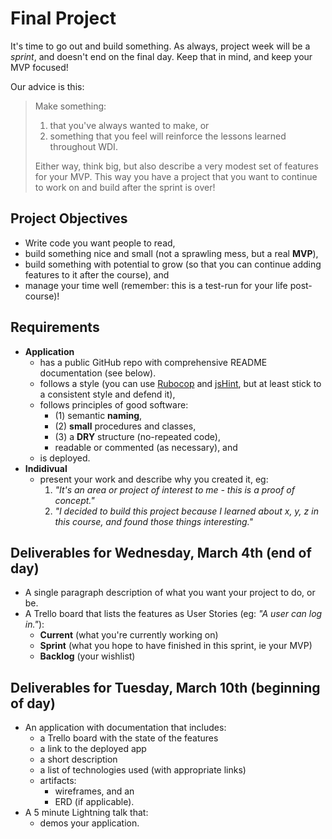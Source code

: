 # Final Project

It's time to go out and build something. As always, project week will be a 
*sprint*, and doesn't end on the final day. Keep that in mind, and keep your 
MVP focused!

Our advice is this:

> Make something:
>
> 1. that you've always wanted to make, or
> 1. something that you feel will reinforce the lessons learned throughout WDI.
>
> Either way, think big, but also describe a very modest set of features for
> your MVP. This way you have a project that you want to continue to work on
> and build after the sprint is over!

## Project Objectives

- Write code you want people to read,
- build something nice and small (not a sprawling mess, but a real **MVP**),
- build something with potential to grow (so that you can continue adding 
  features to it after the course), and
- manage your time well (remember: this is a test-run for your life 
  post-course)!

## Requirements

- __Application__
    - has a public GitHub repo with comprehensive README documentation (see below).
    - follows a style (you can use [Rubocop](https://github.com/bbatsov/rubocop)
      and [jsHint](https://github.com/jshint/jshint), but at least stick to a 
      consistent style and defend it),
    - follows principles of good software:
      - (1) semantic **naming**,
      - (2) **small** procedures and classes,
      - (3) a **DRY** structure (no-repeated code),
      - readable or commented (as necessary), and
    - is deployed.
- __Indidivual__
    - present your work and describe why you created it, eg:
      1. *"It's an area or project of interest to me - this is a proof of 
         concept."*
      1. *"I decided to build this project because I learned about x, y, z in 
         this course, and found those things interesting."*

## Deliverables for Wednesday, March 4th (end of day)

- A single paragraph description of what you want your project to do, or be.
- A Trello board that lists the features as User Stories (eg: *"A user can log in."*):
  - **Current** (what you're currently working on)
  - **Sprint** (what you hope to have finished in this sprint, ie your MVP)
  - **Backlog** (your wishlist)

## Deliverables for Tuesday, March 10th (beginning of day)

- An application with documentation that includes:
    - a Trello board with the state of the features
    - a link to the deployed app
    - a short description
    - a list of technologies used (with appropriate links)
    - artifacts:
      - wireframes, and an
      - ERD (if applicable).
- A 5 minute Lightning talk that:
    - demos your application.
